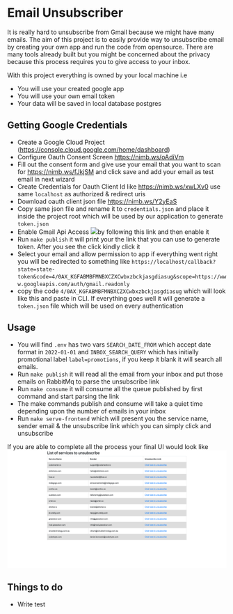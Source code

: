 # Email Unsubscriber


It is really hard to unsubscribe from Gmail because we might have many emails. The aim of this project is to easily provide way to unsubscribe email by creating your own app and run the code from opensource.
There are many tools already built but you might be concerned about the  privacy because this process requires you to give access to your inbox.

With this project everything is owned by your local machine i.e

* You will use your created google app
* You will use your own email token
* Your data will be saved in local database postgres


## Getting Google Credentials
* Create a Google Cloud Project (https://console.cloud.google.com/home/dashboard)
* Configure Oauth Consent Screen https://nimb.ws/oAdiVm
* Fill out the consent form and give use your email that you want to scan for https://nimb.ws/fJkjSM and click save and add your email as test email in next wizard
* Create Credentials for Oauth Client Id like https://nimb.ws/xwLXv0  use same `localhost`  as authorized & redirect uris
* Download oauth client json file https://nimb.ws/Y2yEaS
* Copy same json file and rename it to `credentials.json` and place it inside the project root which will be used by our application to generate `token.json`
* Enable Gmail Api Access ![](https://nimb.ws/bUsfE5)by following this link and then enable it
* Run `make publish` it will print your the link that you can use to generate token. After you see the click kindly click it
* Select your email and allow permission to app if everything went right you will be redirected to something like `https://localhost/callback?state=state-token&code=4/0AX_KGFABMBFMNBXCZXCwbxzbckjasgdiasug&scope=https://www.googleapis.com/auth/gmail.readonly`
*  copy the code `4/0AX_KGFABMBFMNBXCZXCwbxzbckjasgdiasug`  which will look like this and paste in CLI. If everything goes well it will generate a  `token.json` file which will be used on every authentication



## Usage
* You will find `.env` has two vars `SEARCH_DATE_FROM` which accept date format in `2022-01-01` and `INBOX_SEARCH_QUERY` which has initially promotional label `label=promotions`, if you keep it blank it will search all emails. 
* Run `make publish` it will read all the email from your inbox and put those emails on RabbitMq to parse the unsubscribe link 
* Run `make consume` it will consume all the queue published by first command and start parsing the link
* The make commands publish and consume will take a quiet time depending upon the number of emails in your inbox
* Run `make serve-frontend` which will present you the service name, sender email & the unsubscribe link which you can simply click and unsubscribe

If you are able to complete all the process your final UI would look like 
![image](screenshot.png)

## Things to do

- Write test


